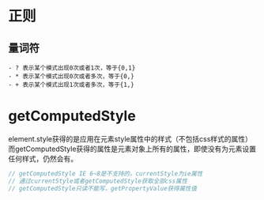 # 正则
## 量词符
```
- ? 表示某个模式出现0次或者1次，等于{0,1}
- * 表示某个模式出现0次或者多次，等于{0,}
- + 表示某个模式出现1次或者多次，等于{1,} 
```

# getComputedStyle
element.style获得的是应用在元素style属性中的样式（不包括css样式的属性）而getComputedStyle获得的属性是元素对象上所有的属性，即使没有为元素设置任何样式，仍然会有。
```javascript
// getComputedStyle IE 6~8是不支持的，currentStyle为ie属性
// 通过currentStyle或者getComputedStyle获取全部css属性
// getComputedStyle只读不能写，getPropertyValue获得属性值
```